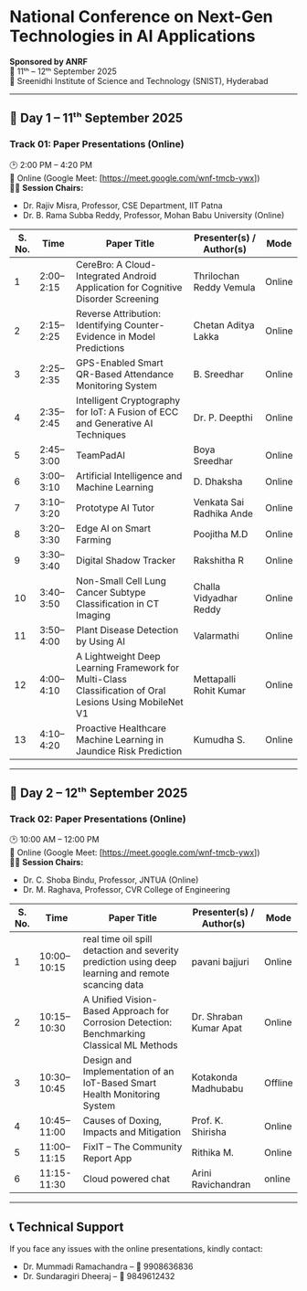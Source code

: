 # National Conference on Next-Gen Technologies in AI Applications  
**Sponsored by ANRF**  
📅 11ᵗʰ – 12ᵗʰ September 2025  
📍 Sreenidhi Institute of Science and Technology (SNIST), Hyderabad  

---

## 📅 Day 1 – 11ᵗʰ September 2025  

### **Track 01: Paper Presentations (Online)**  
🕑 2:00 PM – 4:20 PM  
📍 Online (Google Meet: [https://meet.google.com/wnf-tmcb-ywx])  
👨‍⚖️ **Session Chairs:**  
- Dr. Rajiv Misra, Professor, CSE Department, IIT Patna  
- Dr. B. Rama Subba Reddy, Professor, Mohan Babu University (Online)  

| S. No. | Time        | Paper Title                                                                 | Presenter(s) / Author(s)       | Mode   |
|--------|-------------|-----------------------------------------------------------------------------|--------------------------------|--------|
| 1      | 2:00–2:15   | CereBro: A Cloud-Integrated Android Application for Cognitive Disorder Screening | Thrilochan Reddy Vemula | Online |
| 2      | 2:15–2:25   | Reverse Attribution: Identifying Counter-Evidence in Model Predictions      | Chetan Aditya Lakka | Online |
| 3      | 2:25–2:35   | GPS-Enabled Smart QR-Based Attendance Monitoring System                     | B. Sreedhar | Online |
| 4      | 2:35–2:45   | Intelligent Cryptography for IoT: A Fusion of ECC and Generative AI Techniques | Dr. P. Deepthi | Online |
| 5      | 2:45–3:00   | TeamPadAI                                                                    | Boya Sreedhar | Online |
| 6      | 3:00–3:10   | Artificial Intelligence and Machine Learning                                 | D. Dhaksha | Online |
| 7      | 3:10–3:20   | Prototype AI Tutor                                                           | Venkata Sai Radhika Ande | Online |
| 8      | 3:20–3:30   | Edge AI on Smart Farming                                                     | Poojitha M.D | Online |
| 9      | 3:30–3:40   | Digital Shadow Tracker                                                       | Rakshitha R | Online |
| 10     | 3:40–3:50   | Non-Small Cell Lung Cancer Subtype Classification in CT Imaging              | Challa Vidyadhar Reddy | Online |
| 11     | 3:50–4:00   | Plant Disease Detection by Using AI                                          | Valarmathi | Online |
| 12     | 4:00–4:10   | A Lightweight Deep Learning Framework for Multi-Class Classification of Oral Lesions Using MobileNet V1 | Mettapalli Rohit Kumar | Online |
| 13     | 4:10–4:20   | Proactive Healthcare Machine Learning in Jaundice Risk Prediction            | Kumudha S. | Online |

---

## 📅 Day 2 – 12ᵗʰ September 2025  

### **Track 02: Paper Presentations (Online)**  
🕑 10:00 AM – 12:00 PM  
📍 Online (Google Meet: [https://meet.google.com/wnf-tmcb-ywx])  
👨‍⚖️ **Session Chairs:**  
- Dr. C. Shoba Bindu, Professor, JNTUA (Online)  
- Dr. M. Raghava, Professor, CVR College of Engineering  

| S. No. | Time        | Paper Title                                                                 | Presenter(s) / Author(s)       | Mode   |
|--------|-------------|-----------------------------------------------------------------------------|--------------------------------|--------|
| 1      | 10:00–10:15 | real time oil spill detaction and severity prediction using deep learning and remote scancing data                                                         | pavani bajjuri| Online |
| 2      | 10:15–10:30 | A Unified Vision-Based Approach for Corrosion Detection: Benchmarking Classical ML Methods | Dr. Shraban Kumar Apat | Online |
| 3      | 10:30–10:45 | Design and Implementation of an IoT-Based Smart Health Monitoring System     | Kotakonda Madhubabu | Offline |
| 4      | 10:45–11:00 | Causes of Doxing, Impacts and Mitigation                                     | Prof. K. Shirisha | Online |
| 5      | 11:00–11:15 | FixIT – The Community Report App                                             | Rithika M. | Online |
| 6      | 11:15-11:30 | Cloud powered chat                                                           | Arini Ravichandran| online |
---

## 📞 Technical Support  
If you face any issues with the online presentations, kindly contact:  
- Dr. Mummadi Ramachandra – 📱 9908636836  
- Dr. Sundaragiri Dheeraj – 📱 9849612432  
